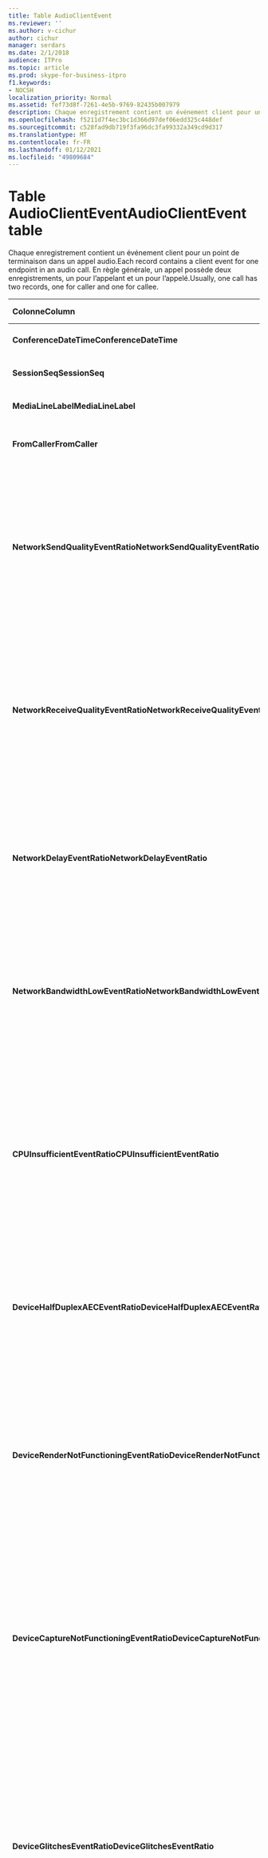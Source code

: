 ```yaml
---
title: Table AudioClientEvent
ms.reviewer: ''
ms.author: v-cichur
author: cichur
manager: serdars
ms.date: 2/1/2018
audience: ITPro
ms.topic: article
ms.prod: skype-for-business-itpro
f1.keywords:
- NOCSH
localization_priority: Normal
ms.assetid: fef73d8f-7261-4e5b-9769-82435b007979
description: Chaque enregistrement contient un événement client pour un point de terminaison dans un appel audio. En règle générale, un appel possède deux enregistrements, un pour l’appelant et un pour l’appelé.
ms.openlocfilehash: f5211d7f4ec3bc1d366d97def06edd325c448def
ms.sourcegitcommit: c528fad9db719f3fa96dc3fa99332a349cd9d317
ms.translationtype: MT
ms.contentlocale: fr-FR
ms.lasthandoff: 01/12/2021
ms.locfileid: "49809684"
---
```

# <a name="audioclientevent-table"></a><span data-ttu-id="eefaf-104">Table AudioClientEvent</span><span class="sxs-lookup"><span data-stu-id="eefaf-104">AudioClientEvent table</span></span>
 
<span data-ttu-id="eefaf-105">Chaque enregistrement contient un événement client pour un point de terminaison dans un appel audio.</span><span class="sxs-lookup"><span data-stu-id="eefaf-105">Each record contains a client event for one endpoint in an audio call.</span></span> <span data-ttu-id="eefaf-106">En règle générale, un appel possède deux enregistrements, un pour l’appelant et un pour l’appelé.</span><span class="sxs-lookup"><span data-stu-id="eefaf-106">Usually, one call has two records, one for caller and one for callee.</span></span>
  
|<span data-ttu-id="eefaf-107">**Colonne**</span><span class="sxs-lookup"><span data-stu-id="eefaf-107">**Column**</span></span>|<span data-ttu-id="eefaf-108">**Type de données**</span><span class="sxs-lookup"><span data-stu-id="eefaf-108">**Data Type**</span></span>|<span data-ttu-id="eefaf-109">**Clé/Index**</span><span class="sxs-lookup"><span data-stu-id="eefaf-109">**Key/Index**</span></span>|<span data-ttu-id="eefaf-110">**Détails**</span><span class="sxs-lookup"><span data-stu-id="eefaf-110">**Details**</span></span>|
|:-----|:-----|:-----|:-----|
|<span data-ttu-id="eefaf-111">**ConferenceDateTime**</span><span class="sxs-lookup"><span data-stu-id="eefaf-111">**ConferenceDateTime**</span></span> <br/> |<span data-ttu-id="eefaf-112">DateHeure</span><span class="sxs-lookup"><span data-stu-id="eefaf-112">datetime</span></span>  <br/> |<span data-ttu-id="eefaf-113">Primaire</span><span class="sxs-lookup"><span data-stu-id="eefaf-113">Primary</span></span>  <br/> |<span data-ttu-id="eefaf-114">Référencé à partir de [la table MediaLine](medialine-0.md).</span><span class="sxs-lookup"><span data-stu-id="eefaf-114">Referenced from the [MediaLine table](medialine-0.md).</span></span>  <br/> |
|<span data-ttu-id="eefaf-115">**SessionSeq**</span><span class="sxs-lookup"><span data-stu-id="eefaf-115">**SessionSeq**</span></span> <br/> |<span data-ttu-id="eefaf-116">int</span><span class="sxs-lookup"><span data-stu-id="eefaf-116">int</span></span>  <br/> |<span data-ttu-id="eefaf-117">Primaire</span><span class="sxs-lookup"><span data-stu-id="eefaf-117">Primary</span></span>  <br/> |<span data-ttu-id="eefaf-118">Référencé à partir de [la table MediaLine](medialine-0.md).</span><span class="sxs-lookup"><span data-stu-id="eefaf-118">Referenced from the [MediaLine table](medialine-0.md).</span></span>  <br/> |
|<span data-ttu-id="eefaf-119">**MediaLineLabel**</span><span class="sxs-lookup"><span data-stu-id="eefaf-119">**MediaLineLabel**</span></span> <br/> |<span data-ttu-id="eefaf-120">tinyint</span><span class="sxs-lookup"><span data-stu-id="eefaf-120">tinyint</span></span>  <br/> |<span data-ttu-id="eefaf-121">Primaire</span><span class="sxs-lookup"><span data-stu-id="eefaf-121">Primary</span></span>  <br/> |<span data-ttu-id="eefaf-122">Référencé à partir de [la table MediaLine](medialine-0.md).</span><span class="sxs-lookup"><span data-stu-id="eefaf-122">Referenced from the [MediaLine table](medialine-0.md).</span></span>  <br/> |
|<span data-ttu-id="eefaf-123">**FromCaller**</span><span class="sxs-lookup"><span data-stu-id="eefaf-123">**FromCaller**</span></span> <br/> |<span data-ttu-id="eefaf-124">bit</span><span class="sxs-lookup"><span data-stu-id="eefaf-124">bit</span></span>  <br/> |<span data-ttu-id="eefaf-125">Primaire</span><span class="sxs-lookup"><span data-stu-id="eefaf-125">Primary</span></span>  <br/> |<span data-ttu-id="eefaf-126">0 : données de l’appelé</span><span class="sxs-lookup"><span data-stu-id="eefaf-126">0: Callee's data</span></span>  <br/> <span data-ttu-id="eefaf-127">1 : données de l’appelant</span><span class="sxs-lookup"><span data-stu-id="eefaf-127">1: Caller's data</span></span>  <br/> |
|<span data-ttu-id="eefaf-128">**NetworkSendQualityEventRatio**</span><span class="sxs-lookup"><span data-stu-id="eefaf-128">**NetworkSendQualityEventRatio**</span></span> <br/> |<span data-ttu-id="eefaf-129">décimal(5,2)</span><span class="sxs-lookup"><span data-stu-id="eefaf-129">decimal(5,2)</span></span>  <br/> | <br/> |<span data-ttu-id="eefaf-130">Pourcentage de session où l’événement NetworkSendQuality a été déclenché pour l’état « Bad ».</span><span class="sxs-lookup"><span data-stu-id="eefaf-130">Percentage of session the NetworkSendQuality event was fired for 'Bad' state.</span></span>  <br/> <span data-ttu-id="eefaf-131">La qualité du réseau en termes de gigue ou de perte de paquets est grave et a un impact sur la qualité de l’audio envoyé.</span><span class="sxs-lookup"><span data-stu-id="eefaf-131">Network quality in terms of jitter or packet loss is severe and impacting the quality of audio being sent.</span></span>  <br/> |
|<span data-ttu-id="eefaf-132">**NetworkReceiveQualityEventRatio**</span><span class="sxs-lookup"><span data-stu-id="eefaf-132">**NetworkReceiveQualityEventRatio**</span></span> <br/> |<span data-ttu-id="eefaf-133">décimal(5,2)</span><span class="sxs-lookup"><span data-stu-id="eefaf-133">decimal(5,2)</span></span>  <br/> | <br/> |<span data-ttu-id="eefaf-134">Pourcentage de session où l’événement ReceiveSendQuality a été déclenché pour l’état « Bad ».</span><span class="sxs-lookup"><span data-stu-id="eefaf-134">Percentage of session the ReceiveSendQuality event was fired for 'Bad' state.</span></span>  <br/> <span data-ttu-id="eefaf-135">La qualité du réseau en termes de gigue ou de perte de paquets est grave et a un impact sur la qualité de l’audio reçu.</span><span class="sxs-lookup"><span data-stu-id="eefaf-135">Network quality in terms of jitter or packet loss is severe and impacting the quality of audio being received.</span></span>  <br/> |
|<span data-ttu-id="eefaf-136">**NetworkDelayEventRatio**</span><span class="sxs-lookup"><span data-stu-id="eefaf-136">**NetworkDelayEventRatio**</span></span> <br/> |<span data-ttu-id="eefaf-137">décimal(5,2)</span><span class="sxs-lookup"><span data-stu-id="eefaf-137">decimal(5,2)</span></span>  <br/> | <br/> |<span data-ttu-id="eefaf-138">Pourcentage de session où l’événement Delay a été déclenché pour l’état « Bad ».</span><span class="sxs-lookup"><span data-stu-id="eefaf-138">Percentage of session the Delay event was fired for 'Bad' state.</span></span> <span data-ttu-id="eefaf-139">La latence du réseau est grave et a un impact sur l’expérience en empêchant la communication interactive</span><span class="sxs-lookup"><span data-stu-id="eefaf-139">Network latency is severe and impacting the experience by preventing interactive communication</span></span>  <br/> |
|<span data-ttu-id="eefaf-140">**NetworkBandwidthLowEventRatio**</span><span class="sxs-lookup"><span data-stu-id="eefaf-140">**NetworkBandwidthLowEventRatio**</span></span> <br/> |<span data-ttu-id="eefaf-141">décimal(5,2)</span><span class="sxs-lookup"><span data-stu-id="eefaf-141">decimal(5,2)</span></span>  <br/> | <br/> |<span data-ttu-id="eefaf-142">Pourcentage de session où l’événement LowBandwidth a été déclenché pour l’état « Bad ».</span><span class="sxs-lookup"><span data-stu-id="eefaf-142">Percentage of session the LowBandwidth event was fired for 'Bad' state.</span></span> <span data-ttu-id="eefaf-143">La bande passante disponible est insuffisante pour une expérience vocale acceptable.</span><span class="sxs-lookup"><span data-stu-id="eefaf-143">The available bandwidth is insufficient for an acceptable voice experience.</span></span>  <br/> |
|<span data-ttu-id="eefaf-144">**CPUInsufficientEventRatio**</span><span class="sxs-lookup"><span data-stu-id="eefaf-144">**CPUInsufficientEventRatio**</span></span> <br/> |<span data-ttu-id="eefaf-145">décimal(5,2)</span><span class="sxs-lookup"><span data-stu-id="eefaf-145">decimal(5,2)</span></span>  <br/> | <br/> |<span data-ttu-id="eefaf-146">Pourcentage de session où l’événement de processeur insuffisant a été déclenché pour l’état « Bad ».</span><span class="sxs-lookup"><span data-stu-id="eefaf-146">Percentage of session the insufficient CPU event was fired for 'Bad' state.</span></span> <span data-ttu-id="eefaf-147">Il existe des cycles de processeur insuffisants pour le traitement avec les modalités et les applications actuelles en cours d’utilisation.</span><span class="sxs-lookup"><span data-stu-id="eefaf-147">There are insufficient CPU cycles for processing with the current modalities and applications in use.</span></span> <span data-ttu-id="eefaf-148">Cela provoque des distorsions avec le canal audio.</span><span class="sxs-lookup"><span data-stu-id="eefaf-148">This causes distortions with the audio channel.</span></span>  <br/> |
|<span data-ttu-id="eefaf-149">**DeviceHalfDuplexAECEventRatio**</span><span class="sxs-lookup"><span data-stu-id="eefaf-149">**DeviceHalfDuplexAECEventRatio**</span></span> <br/> |<span data-ttu-id="eefaf-150">décimal(5,2)</span><span class="sxs-lookup"><span data-stu-id="eefaf-150">decimal(5,2)</span></span>  <br/> | <br/> |<span data-ttu-id="eefaf-151">Pourcentage de session où l’événement DeviceHalfDuplexAEC a été déclenché pour l’état « Bad ».</span><span class="sxs-lookup"><span data-stu-id="eefaf-151">Percentage of session the DeviceHalfDuplexAEC event was fired for 'Bad' state.</span></span> <span data-ttu-id="eefaf-152">Pour éviter l’écho, le système a entré le semi-duplex.</span><span class="sxs-lookup"><span data-stu-id="eefaf-152">In order to prevent echo, the system has enter half duplex.</span></span>  <br/> |
|<span data-ttu-id="eefaf-153">**DeviceRenderNotFunctioningEventRatio**</span><span class="sxs-lookup"><span data-stu-id="eefaf-153">**DeviceRenderNotFunctioningEventRatio**</span></span> <br/> |<span data-ttu-id="eefaf-154">décimal(5,2)</span><span class="sxs-lookup"><span data-stu-id="eefaf-154">decimal(5,2)</span></span>  <br/> | <br/> |<span data-ttu-id="eefaf-155">Pourcentage de session où l’événement DeviceRenderNotFunctioning a été déclenché pour l’état « Bad ».</span><span class="sxs-lookup"><span data-stu-id="eefaf-155">Percentage of session the DeviceRenderNotFunctioning event was fired for 'Bad' state.</span></span> <span data-ttu-id="eefaf-156">Le périphérique de rendu actuellement utilisé pour la session ne fonctionne pas correctement.</span><span class="sxs-lookup"><span data-stu-id="eefaf-156">The render device currently being used for the session is not functioning correctly.</span></span> <span data-ttu-id="eefaf-157">Cela peut entraîner des problèmes audio à sens seul.</span><span class="sxs-lookup"><span data-stu-id="eefaf-157">This can cause one-way audio issues.</span></span>  <br/> |
|<span data-ttu-id="eefaf-158">**DeviceCaptureNotFunctioningEventRatio**</span><span class="sxs-lookup"><span data-stu-id="eefaf-158">**DeviceCaptureNotFunctioningEventRatio**</span></span> <br/> |<span data-ttu-id="eefaf-159">décimal(5,2)</span><span class="sxs-lookup"><span data-stu-id="eefaf-159">decimal(5,2)</span></span>  <br/> | <br/> |<span data-ttu-id="eefaf-160">Pourcentage de session où l’événement DeviceCaptureNotFunctioning a été déclenché pour l’état « Bad ».</span><span class="sxs-lookup"><span data-stu-id="eefaf-160">Percentage of session the DeviceCaptureNotFunctioning event was fired for 'Bad' state.</span></span> <span data-ttu-id="eefaf-161">L’appareil de capture actuellement utilisé pour la session ne fonctionne pas correctement.</span><span class="sxs-lookup"><span data-stu-id="eefaf-161">The capture device currently being used for the session is not functioning correctly.</span></span> <span data-ttu-id="eefaf-162">Cela peut entraîner des problèmes audio à sens seul.</span><span class="sxs-lookup"><span data-stu-id="eefaf-162">This can cause one-way audio issues.</span></span>  <br/> |
|<span data-ttu-id="eefaf-163">**DeviceGlitchesEventRatio**</span><span class="sxs-lookup"><span data-stu-id="eefaf-163">**DeviceGlitchesEventRatio**</span></span> <br/> |<span data-ttu-id="eefaf-164">décimal(5,2)</span><span class="sxs-lookup"><span data-stu-id="eefaf-164">decimal(5,2)</span></span>  <br/> | <br/> |<span data-ttu-id="eefaf-165">Pourcentage de session où l’événement DeviceGlitches a été déclenché pour l’état « Bad ».</span><span class="sxs-lookup"><span data-stu-id="eefaf-165">Percentage of session the DeviceGlitches event was fired for 'Bad' state.</span></span> <span data-ttu-id="eefaf-166">Il existe de graves problèmes de rendu de l’audio qui provoquent des distorsions.</span><span class="sxs-lookup"><span data-stu-id="eefaf-166">There are severe glitches in the rendering of audio which is causing distortions.</span></span> <span data-ttu-id="eefaf-167">Ces problèmes peuvent être causés par des problèmes de pilote, des appels de procédure différée (DPC) et une utilisation élevée du processeur.</span><span class="sxs-lookup"><span data-stu-id="eefaf-167">These glitches can be caused by driver issues, deferred procedure calls (DPC) storm (drivers), and high CPU usage.</span></span>  <br/> |
|<span data-ttu-id="eefaf-168">**DeviceLowsNREventRatio**</span><span class="sxs-lookup"><span data-stu-id="eefaf-168">**DeviceLowSNREventRatio**</span></span> <br/> |<span data-ttu-id="eefaf-169">décimal(5,2)</span><span class="sxs-lookup"><span data-stu-id="eefaf-169">decimal(5,2)</span></span>  <br/> | <br/> |<span data-ttu-id="eefaf-170">Pourcentage de session où l’événement DeviceLowSNR a été déclenché pour l’état « Bad ».</span><span class="sxs-lookup"><span data-stu-id="eefaf-170">Percentage of session the DeviceLowSNR event was fired for 'Bad' state.</span></span> <span data-ttu-id="eefaf-171">La qualité de capture est très médiocre, soit très bruyante, soit l’utilisateur parle trop loin du microphone.</span><span class="sxs-lookup"><span data-stu-id="eefaf-171">The capture quality is very poor, either very noisy or user is talking too far away from the microphone.</span></span> <span data-ttu-id="eefaf-172">Cela provoquera des distorsions.</span><span class="sxs-lookup"><span data-stu-id="eefaf-172">This will cause distortions.</span></span>  <br/> |
|<span data-ttu-id="eefaf-173">**DeviceLowSpeechLevelEventRatio**</span><span class="sxs-lookup"><span data-stu-id="eefaf-173">**DeviceLowSpeechLevelEventRatio**</span></span> <br/> |<span data-ttu-id="eefaf-174">décimal(5,2)</span><span class="sxs-lookup"><span data-stu-id="eefaf-174">decimal(5,2)</span></span>  <br/> | <br/> |<span data-ttu-id="eefaf-175">Pourcentage de session où l’événement DeviceLowSpeechLevel a été déclenché pour l’état « Bad ».</span><span class="sxs-lookup"><span data-stu-id="eefaf-175">Percentage of session the DeviceLowSpeechLevel event was fired for 'Bad' state.</span></span> <span data-ttu-id="eefaf-176">Le niveau de voix de l’utilisateur est trop faible et le système ne peut plus l’augmenter.</span><span class="sxs-lookup"><span data-stu-id="eefaf-176">User's speech level is too low and the system cannot increase it any further.</span></span> <span data-ttu-id="eefaf-177">Cela peut entraîner des distorsions ou être perçue comme un son à sens seul.</span><span class="sxs-lookup"><span data-stu-id="eefaf-177">This can either cause distortions or perceived as one-way audio.</span></span>  <br/> |
|<span data-ttu-id="eefaf-178">**DeviceClippingEventRatio**</span><span class="sxs-lookup"><span data-stu-id="eefaf-178">**DeviceClippingEventRatio**</span></span> <br/> |<span data-ttu-id="eefaf-179">Décimal(5,2)</span><span class="sxs-lookup"><span data-stu-id="eefaf-179">Decimal(5,2)</span></span>  <br/> | <br/> |<span data-ttu-id="eefaf-180">Pourcentage de session où l’événement DeviceClipping a été déclenché pour l’état « Bad ».</span><span class="sxs-lookup"><span data-stu-id="eefaf-180">Percentage of session the DeviceClipping event was fired for 'Bad' state.</span></span>  <br/> <span data-ttu-id="eefaf-181">Lorsque la reconnaissance vocale proche extrait le microphone, l’extrémité éloignée entend une distorsion due à la coupure.</span><span class="sxs-lookup"><span data-stu-id="eefaf-181">When near-end speech clips the microphone, far-end hears distortion due to clipping.</span></span> <span data-ttu-id="eefaf-182">Il est important d’éviter les coupures de microphones proches.</span><span class="sxs-lookup"><span data-stu-id="eefaf-182">It is important to avoid near-end microphone clipping.</span></span>  <br/> |
|<span data-ttu-id="eefaf-183">**DeviceEchoEventRatio**</span><span class="sxs-lookup"><span data-stu-id="eefaf-183">**DeviceEchoEventRatio**</span></span> <br/> |<span data-ttu-id="eefaf-184">décimal(5,2)</span><span class="sxs-lookup"><span data-stu-id="eefaf-184">decimal(5,2)</span></span>  <br/> | <br/> |<span data-ttu-id="eefaf-185">Pourcentage de session où l’événement DeviceEchoEvent a été déclenché pour l’état « Bad ».</span><span class="sxs-lookup"><span data-stu-id="eefaf-185">Percentage of session the DeviceEchoEvent event was fired for 'Bad' state.</span></span> <span data-ttu-id="eefaf-186">L’appareil ou le programme d’installation provoque un écho au-delà de la capacité du système à compenser.</span><span class="sxs-lookup"><span data-stu-id="eefaf-186">Device or setup is causing echo beyond the ability of the system to compensate.</span></span>  <br/> |
|<span data-ttu-id="eefaf-187">**DeviceNearEndToEchoRatioEventRatio**</span><span class="sxs-lookup"><span data-stu-id="eefaf-187">**DeviceNearEndToEchoRatioEventRatio**</span></span> <br/> |<span data-ttu-id="eefaf-188">décimal(5,2)</span><span class="sxs-lookup"><span data-stu-id="eefaf-188">decimal(5,2)</span></span>  <br/> | <br/> |<span data-ttu-id="eefaf-189">Pourcentage de session où l’événement DeviceNearEndToEchoRatio a été déclenché pour l’état « Bad ».</span><span class="sxs-lookup"><span data-stu-id="eefaf-189">Percentage of session the DeviceNearEndToEchoRatio event was fired for 'Bad' state.</span></span> <span data-ttu-id="eefaf-190">La voix de l’utilisateur est trop faible par rapport à l’écho capturé qui a un impact sur l’expérience utilisateur, car il limite la facilité d’interruption d’un utilisateur.</span><span class="sxs-lookup"><span data-stu-id="eefaf-190">The user's speech is too low compared to the echo being captured which impacts the users experience because it limits how easy it is to interrupt a user.</span></span> <span data-ttu-id="eefaf-191">Réduisez le volume du haut-parleur, rapprochez le microphone du talker.</span><span class="sxs-lookup"><span data-stu-id="eefaf-191">Reduce speaker volume, move the microphone closer to the talker.</span></span>  <br/> |
|<span data-ttu-id="eefaf-192">**DeviceMultipleEndpointsEventCount**</span><span class="sxs-lookup"><span data-stu-id="eefaf-192">**DeviceMultipleEndpointsEventCount**</span></span> <br/> |<span data-ttu-id="eefaf-193">int</span><span class="sxs-lookup"><span data-stu-id="eefaf-193">int</span></span>  <br/> ||<span data-ttu-id="eefaf-194">Nombre de fois pendant la session que l’événement DeviceMultipleEndpoints a été déclenché pour l’état « Bad ».</span><span class="sxs-lookup"><span data-stu-id="eefaf-194">Number of times during session the DeviceMultipleEndpoints event was fired for 'Bad' state.</span></span> <span data-ttu-id="eefaf-195">Plusieurs points de terminaison audio détectés dans la même session et le système a compenser en réduisant le volume de rendu.</span><span class="sxs-lookup"><span data-stu-id="eefaf-195">Multiple audio endpoints in the same session detected and the system has compensated by reducing render volume.</span></span>  <br/> |
|<span data-ttu-id="eefaf-196">**DeviceHowlingEventCount**</span><span class="sxs-lookup"><span data-stu-id="eefaf-196">**DeviceHowlingEventCount**</span></span> <br/> |<span data-ttu-id="eefaf-197">int</span><span class="sxs-lookup"><span data-stu-id="eefaf-197">int</span></span>  <br/> | <br/> |<span data-ttu-id="eefaf-198">Nombre de fois pendant la session que l’événement DeviceHowlingEvent a été déclenché pour l’état « Bad ».</span><span class="sxs-lookup"><span data-stu-id="eefaf-198">Number of times during session the DeviceHowlingEvent event was fired for 'Bad' state.</span></span> <span data-ttu-id="eefaf-199">Boucle de retour audio détectée (causée par plusieurs points de terminaison partageant le chemin d’accès audio).</span><span class="sxs-lookup"><span data-stu-id="eefaf-199">Audio feedback loop detected (caused by multiple endpoints sharing audio path).</span></span>  <br/> |
|<span data-ttu-id="eefaf-200">**DeviceRenderZeroVolumeEventRatio**</span><span class="sxs-lookup"><span data-stu-id="eefaf-200">**DeviceRenderZeroVolumeEventRatio**</span></span> <br/> |<span data-ttu-id="eefaf-201">décimal(5,2)</span><span class="sxs-lookup"><span data-stu-id="eefaf-201">decimal(5,2)</span></span>  <br/> ||<span data-ttu-id="eefaf-202">Pourcentage de session où l’événement DeviceRenderZeroVolume a été déclenché pour être dans l’état « Bad ».</span><span class="sxs-lookup"><span data-stu-id="eefaf-202">Percentage of session the DeviceRenderZeroVolume event was fired for being in the "Bad' state.</span></span> <span data-ttu-id="eefaf-203">Le périphérique de rendu a été réglé sur zéro volume.</span><span class="sxs-lookup"><span data-stu-id="eefaf-203">The render device was set to zero volume.</span></span>  <br/> <span data-ttu-id="eefaf-204">Cette colonne a été introduite dans Microsoft Lync Server 2013.</span><span class="sxs-lookup"><span data-stu-id="eefaf-204">This column was introduced in Microsoft Lync Server 2013.</span></span>  <br/> |
|<span data-ttu-id="eefaf-205">**DeviceRenderMuteEventRatio**</span><span class="sxs-lookup"><span data-stu-id="eefaf-205">**DeviceRenderMuteEventRatio**</span></span> <br/> |<span data-ttu-id="eefaf-206">décimal(5,2)</span><span class="sxs-lookup"><span data-stu-id="eefaf-206">decimal(5,2)</span></span>  <br/> ||<span data-ttu-id="eefaf-207">Pourcentage de session où l’événement DeviceRenderMute a été déclenché pour être dans l’état « Bad ».</span><span class="sxs-lookup"><span data-stu-id="eefaf-207">Percentage of session the DeviceRenderMute event was fired for being in the "Bad' state.</span></span> <span data-ttu-id="eefaf-208">Le périphérique de rendu a été muté.</span><span class="sxs-lookup"><span data-stu-id="eefaf-208">The render device was muted.</span></span>  <br/> <span data-ttu-id="eefaf-209">Cette colonne a été introduite dans Microsoft Lync Server 2013.</span><span class="sxs-lookup"><span data-stu-id="eefaf-209">This column was introduced in Microsoft Lync Server 2013.</span></span>  <br/> |
   

